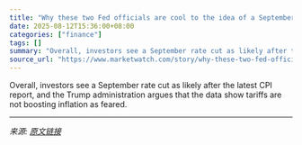 ```yaml
---
title: "Why these two Fed officials are cool to the idea of a September rate cut"
date: 2025-08-12T15:36:00+08:00
categories: ["finance"]
tags: []
summary: "Overall, investors see a September rate cut as likely after the latest CPI report, and the Trump administration argues that the data show tariffs are not boosting inflation as feared."
source_url: "https://www.marketwatch.com/story/why-these-two-fed-officials-are-cool-to-the-idea-of-a-september-rate-cut-eb688190?mod=mw_rss_topstories"
---
```


Overall, investors see a September rate cut as likely after the latest CPI report, and the Trump administration argues that the data show tariffs are not boosting inflation as feared.

---

*来源: [原文链接](https://www.marketwatch.com/story/why-these-two-fed-officials-are-cool-to-the-idea-of-a-september-rate-cut-eb688190?mod=mw_rss_topstories)*
